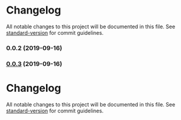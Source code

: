 # Changelog

All notable changes to this project will be documented in this file. See [standard-version](https://github.com/conventional-changelog/standard-version) for commit guidelines.

### 0.0.2 (2019-09-16)

### [0.0.3](https://github.com/LishiJ/react-sfc-cli/compare/v0.0.2...v0.0.3) (2019-09-16)

# Changelog

All notable changes to this project will be documented in this file. See [standard-version](https://github.com/conventional-changelog/standard-version) for commit guidelines.
